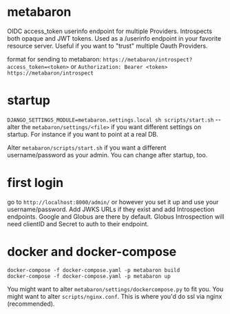 # metabaron
OIDC access_token userinfo endpoint for multiple Providers. Introspects both opaque and JWT tokens. Used as a /userinfo endpoint in your favorite resource server. Useful if you want to "trust" multiple Oauth Providers.

format for sending to metabaron:
`https://metabaron/introspect?access_token=<token>` or `Authorization: Bearer <token> https://metabaron/introspect`

# startup
`DJANGO_SETTINGS_MODULE=metabaron.settings.local sh scripts/start.sh` -- alter the `metabaron/settings/<file>` if you want different settings on startup. For instance if you want to point at a real DB.  

Alter `metabaron/scripts/start.sh` if you want a different username/password as your admin. You can change after startup, too.  

# first login
go to `http://localhost:8000/admin/` or however you set it up and use your username/password. Add JWKS URLs if they exist and add Introspection endpoints. Google and Globus are there by default. Globus Introspection will need clientID and Secret to auth to their endpoint.

# docker and docker-compose
```
docker-compose -f docker-compose.yaml -p metabaron build
docker-compose -f docker-compose.yaml -p metabaron up
```
You might want to alter `metabaron/settings/dockercompose.py` to fit you. You might want to alter `scripts/nginx.conf`. This is where you'd do ssl via nginx (recommended). 
